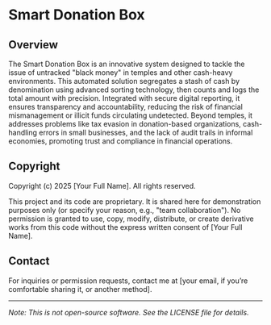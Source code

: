 # Smart Donation Box

## Overview
The Smart Donation Box is an innovative system designed to tackle the issue of untracked "black money" in temples and other cash-heavy environments. This automated solution segregates a stash of cash by denomination using advanced sorting technology, then counts and logs the total amount with precision. Integrated with secure digital reporting, it ensures transparency and accountability, reducing the risk of financial mismanagement or illicit funds circulating undetected. Beyond temples, it addresses problems like tax evasion in donation-based organizations, cash-handling errors in small businesses, and the lack of audit trails in informal economies, promoting trust and compliance in financial operations.

## Copyright
Copyright (c) 2025 [Your Full Name]. All rights reserved.

This project and its code are proprietary. It is shared here for demonstration purposes only (or specify your reason, e.g., "team collaboration"). No permission is granted to use, copy, modify, distribute, or create derivative works from this code without the express written consent of [Your Full Name].

## Contact
For inquiries or permission requests, contact me at [your email, if you’re comfortable sharing it, or another method].

---
*Note: This is not open-source software. See the LICENSE file for details.*